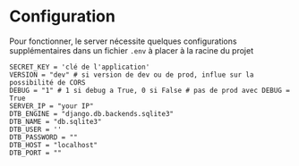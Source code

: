 # Configuration

Pour fonctionner, le server nécessite quelques configurations supplémentaires dans un fichier `.env` à placer à la racine du projet

    SECRET_KEY = 'clé de l'application'
    VERSION = "dev" # si version de dev ou de prod, influe sur la possibilité de CORS
    DEBUG = "1" # 1 si debug a True, 0 si False # pas de prod avec DEBUG = True
    SERVER_IP = "your IP"
    DTB_ENGINE = "django.db.backends.sqlite3"
    DTB_NAME = "db.sqlite3"
    DTB_USER = ''
    DTB_PASSWORD = ""
    DTB_HOST = "localhost"
    DTB_PORT = ""
